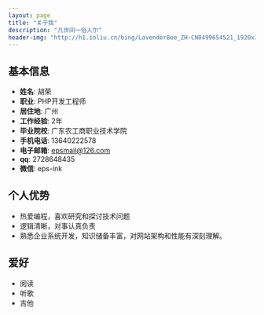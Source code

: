 ```yaml
---
layout: page
title: "关于我"
description: "凡世间一俗人尔"
header-img: "http://h1.ioliu.cn/bing/LavenderBee_ZH-CN0499654521_1920x1080.jpg"
---
```


## 基本信息

- __姓名__: 胡荣
- __职业__: PHP开发工程师
- __居住地__: 广州
- __工作经验__: 2年
- __毕业院校__: 广东农工商职业技术学院
- __手机电话__: 13640222578
- __电子邮箱__: epsmail@126.com
- __qq__: 2728648435
- __微信__: eps-ink

## 个人优势
- 热爱编程，喜欢研究和探讨技术问题
- 逻辑清晰，对事认真负责
- 熟悉企业系统开发，知识储备丰富，对网站架构和性能有深刻理解。

## 爱好
- 阅读
- 听歌
- 吉他